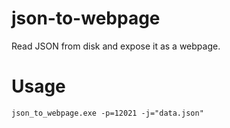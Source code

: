 # json-to-webpage
Read JSON from disk and expose it as a webpage.

# Usage

```shell script
json_to_webpage.exe -p=12021 -j="data.json"
```
